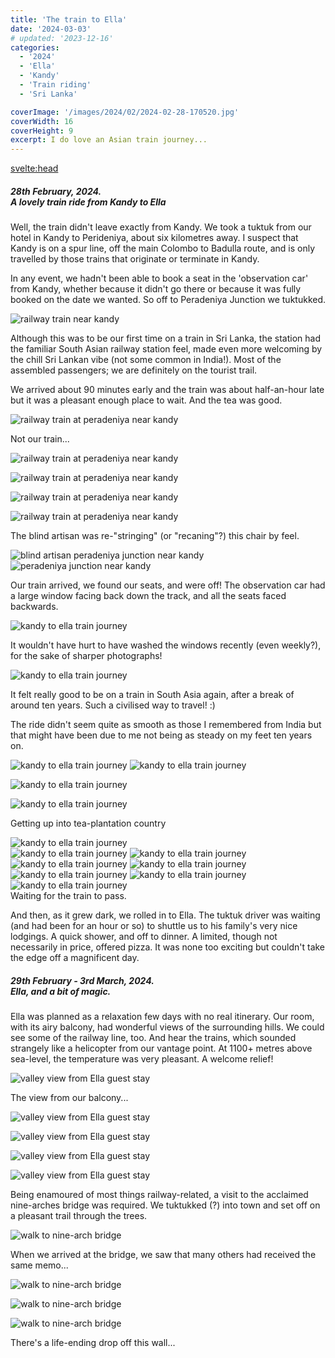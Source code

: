 ```yaml
---
title: 'The train to Ella'
date: '2024-03-03'
# updated: '2023-12-16'
categories:
  - '2024'
  - 'Ella'
  - 'Kandy'
  - 'Train riding'
  - 'Sri Lanka'

coverImage: '/images/2024/02/2024-02-28-170520.jpg'
coverWidth: 16
coverHeight: 9
excerpt: I do love an Asian train journey...
---
```


<script>
	import Callout from '$lib/components/Callout.svelte'
</script>

<svelte:head>

<title>2024 Sri Lanka</title>
</svelte:head>

<section class="card">
<h5>
  	28th February, 2024.<br/>
  	A lovely train ride from Kandy to Ella
</h5>

<p>Well, the train didn't leave exactly from Kandy. We took a tuktuk from our hotel in Kandy to Perideniya, about six kilometres away. I suspect that Kandy is on a spur line, off the main Colombo to Badulla route, and is only travelled by those trains that originate or terminate in Kandy.</p>

<p>In any event, we hadn't been able to book a seat in the 'observation car' from Kandy, whether because it didn't go there or because it was fully booked on the date we wanted. So off to Peradeniya Junction we tuktukked.</p>

<img
  src="/images/2024/02/2024-02-28-105509.jpg"
  alt="railway train near kandy"
/>

<p>Although this was to be our first time on a train in Sri Lanka, the station had the familiar South Asian railway station feel, made even more welcoming by the chill Sri Lankan vibe (not some common in India!). Most of the assembled passengers; we are definitely on the tourist trail.</p>

<p>We arrived about 90 minutes early and the train was about half-an-hour late but it was a pleasant enough place to wait. And the tea was good.</p>

<img
  src="/images/2024/02/2024-02-28-105547.jpg"
  alt="railway train at peradeniya near kandy"
/>

<div class="caption">Not our train...</div>
<p></p>
<div class="w-80">
  <img
    src="/images/2024/02/2024-02-28-105712.jpg"
    alt="railway train at peradeniya near kandy"
  />
</div>
<p></p>
<div class="w-80">
  <img
    src="/images/2024/02/2024-02-28-110323.jpg"
    alt="railway train at peradeniya near kandy"
  />
</div>

<img
    src="/images/2024/02/2024-02-28-110655.jpg"
    alt="railway train at peradeniya near kandy"
/>

<div class="w-90">
  <img
      src="/images/2024/02/2024-02-28-113906.jpg"
      alt="railway train at peradeniya near kandy"
  />
</div>

<p>The blind artisan was re-"stringing" (or "recaning"?) this chair by feel.</p>
<div class="w-80">
  <img
      src="/images/2024/02/2024-02-28-120503.jpg"
      alt="blind artisan peradeniya junction near kandy"
  />
</div>
<img
    src="/images/2024/02/2024-02-28-135204.jpg"
    alt="peradeniya junction near kandy"
/>

<p>Our train arrived, we found our seats, and were off! The observation car had a large window facing back down the track, and all the seats faced backwards. </p>

<img
    src="/images/2024/02/2024-02-28-141332.jpg"
    alt="kandy to ella train journey"
/>

<p>It wouldn't have hurt to have washed the windows recently (even weekly?), for the sake of sharper photographs!</p>
<div class="w-70">
  <img
      src="/images/2024/02/2024-02-28-141337.jpg"
      alt="kandy to ella train journey"
  />
</div>
<p>It felt really good to be on a train in South Asia again, after a break of around ten years. Such a civilised way to travel! :) </p>
<p>The ride didn't seem quite as smooth as those I remembered from India but that might have been due to me not being as steady on my feet ten years on.</p>
<img
    src="/images/2024/02/2024-02-28-145748.jpg"
    alt="kandy to ella train journey"
/>
<img
    src="/images/2024/02/2024-02-28-150726.jpg"
    alt="kandy to ella train journey"
/>

<img
      src="/images/2024/02/2024-02-28-152655.jpg"
      alt="kandy to ella train journey"
  />

<div class="w-90">
  <img
      src="/images/2024/02/2024-02-28-153330.jpg"
      alt="kandy to ella train journey"
  />
 
</div>
<p></p>
<div class="caption">Getting up into tea-plantation country</div>
<p></p>
<div class="w-90">
  <img
      src="/images/2024/02/2024-02-28-153544.jpg"
      alt="kandy to ella train journey"
  />
</div>
<img
    src="/images/2024/02/2024-02-28-152722.jpg"
    alt="kandy to ella train journey"
/>
<img
    src="/images/2024/02/2024-02-28-161556.jpg"
    alt="kandy to ella train journey"
/>
<img
    src="/images/2024/02/2024-02-28-161612.jpg"
    alt="kandy to ella train journey"
/>
<img
    src="/images/2024/02/2024-02-28-162132.jpg"
    alt="kandy to ella train journey"
/>
<img
    src="/images/2024/02/2024-02-28-162830.jpg"
    alt="kandy to ella train journey"
/>
<img
    src="/images/2024/02/2024-02-28-170520.jpg"
    alt="kandy to ella train journey"
/>
<img
    src="/images/2024/02/2024-02-28-174536.jpg"
    alt="kandy to ella train journey"
/>
<div class="caption">Waiting for the train to pass.</div>
<p>And then, as it grew dark, we rolled in to Ella. The tuktuk driver was waiting (and had been for an hour or so) to shuttle us to his family's very nice lodgings. A quick shower, and off to dinner. A limited, though not necessarily in price, offered pizza. It was none too exciting but couldn't take the edge off a magnificent day.</p>
</section>

<section class="card">
  <h5>
      29th February - 3rd March, 2024.<br/>
      Ella, and a bit of magic.
  </h5>
  <p>Ella was planned as a relaxation few days with no real itinerary. Our room, with its airy balcony, had wonderful views of the surrounding hills. We could see some of the railway line, too. And hear the trains, which sounded strangely like a helicopter from our vantage point. At 1100+ metres above sea-level, the temperature was very pleasant. A welcome relief!</p>
  <div class="w-80">
    <img
      src="/images/2024/02/2024-02-29-101642.jpg"
      alt="valley view from Ella guest stay"
    />
    <p></p>
    <div class="caption">The view from our balcony...</div>
  </div>
  <p></p>
  <div class="w-80">
    <img
        src="/images/2024/02/2024-02-29-101748.jpg"
        alt="valley view from Ella guest stay"
      />
  </div>
  <p></p>
  <div class="w-80">
    <img
        src="/images/2024/02/2024-02-29-140238.jpg"
        alt="valley view from Ella guest stay"
      />
  </div>
  <p></p>
  <div class="w-80">    
    <img
      src="/images/2024/02/2024-02-29-121326.jpg"
      alt="valley view from Ella guest stay"
    />
  </div>
  <p></p>
  <div class="w-90">
    <img
        src="/images/2024/02/2024-02-29-140314.jpg"
        alt="valley view from Ella guest stay"
      />
  </div>
  <p>Being enamoured of most things railway-related, a visit to the acclaimed nine-arches bridge was required. We tuktukked (?) into town and set off on a pleasant trail through the trees. </p>
  <div class="w-80">
    <img
        src="/images/2024/02/2024-02-29-143356.jpg"
        alt="walk to nine-arch bridge"
      />
  </div>
  <p>When we arrived at the bridge, we saw that many others had received the same memo...</p>
  <div class="w-80">
  <img
      src="/images/2024/02/2024-02-29-145034.jpg"
      alt="walk to nine-arch bridge"
    />
  </div>
  <p></p>
  <div class="w-80">
    <img
      src="/images/2024/02/2024-02-29-150101.jpg"
      alt="walk to nine-arch bridge"
    />
  </div>  
  <p></p> 
  <div class="w-80">
    <img
        src="/images/2024/02/2024-02-29-150414.jpg"
        alt="walk to nine-arch bridge"
      />
      <p></p>
      <div class="caption">There's a life-ending drop off this wall...</div>
  </div>
</section>
